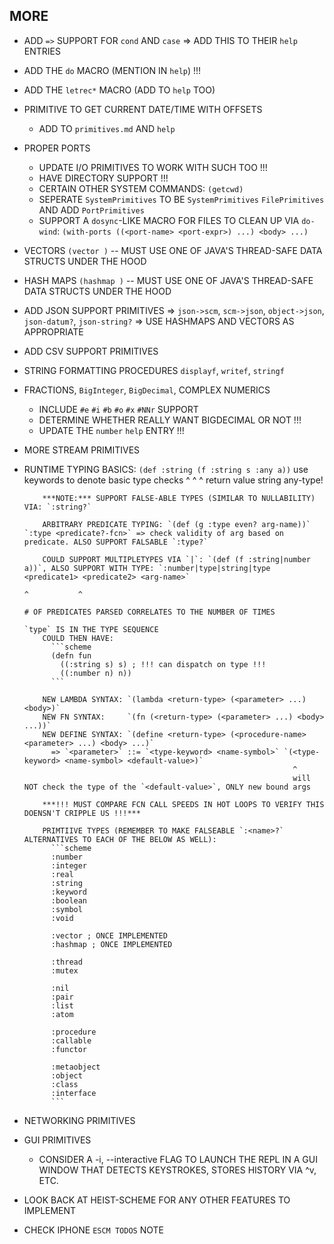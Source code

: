 <!-- TODO.md -->

## MORE



- ADD `=>` SUPPORT FOR `cond` AND `case`
  => ADD THIS TO THEIR `help` ENTRIES



- ADD THE `do` MACRO (MENTION IN `help`) !!!
- ADD THE `letrec*` MACRO (ADD TO `help` TOO)


- PRIMITIVE TO GET CURRENT DATE/TIME WITH OFFSETS
  * ADD TO `primitives.md` AND `help`



- PROPER PORTS
  * UPDATE I/O PRIMITIVES TO WORK WITH SUCH TOO !!!
  * HAVE DIRECTORY SUPPORT !!!
  * CERTAIN OTHER SYSTEM COMMANDS: `(getcwd)`
  * SEPERATE `SystemPrimitives` TO BE `SystemPrimitives` `FilePrimitives` AND ADD `PortPrimitives`
  * SUPPORT A `dosync`-LIKE MACRO FOR FILES TO CLEAN UP VIA `do-wind`: 
    `(with-ports ((<port-name> <port-expr>) ...) <body> ...)`

- VECTORS `(vector )` -- MUST USE ONE OF JAVA'S THREAD-SAFE DATA STRUCTS UNDER THE HOOD
- HASH MAPS `(hashmap )` -- MUST USE ONE OF JAVA'S THREAD-SAFE DATA STRUCTS UNDER THE HOOD

- ADD JSON SUPPORT PRIMITIVES
  => `json->scm`, `scm->json`, `object->json`, `json-datum?`, `json-string?`
  => USE HASHMAPS AND VECTORS AS APPROPRIATE

- ADD CSV SUPPORT PRIMITIVES

- STRING FORMATTING PROCEDURES `displayf`, `writef`, `stringf`

- FRACTIONS, `BigInteger`, `BigDecimal`, COMPLEX NUMERICS
  * INCLUDE `#e` `#i` `#b` `#o` `#x` `#NNr` SUPPORT
  * DETERMINE WHETHER REALLY WANT BIGDECIMAL OR NOT !!!
  * UPDATE THE `number` `help` ENTRY !!!

- MORE STREAM PRIMITIVES




- RUNTIME TYPING
  BASICS: `(def :string (f :string s :any a))` use keywords to denote basic type checks
                ^          ^         ^
            return value  string     any-type!

          ***NOTE:*** SUPPORT FALSE-ABLE TYPES (SIMILAR TO NULLABILITY) VIA: `:string?`
          
          ARBITRARY PREDICATE TYPING: `(def (g :type even? arg-name))` `:type <predicate?-fcn>` => check validity of arg based on predicate. ALSO SUPPORT FALSABLE `:type?`

          COULD SUPPORT MULTIPLETYPES VIA `|`: `(def (f :string|number a))`, ALSO SUPPORT WITH TYPE: `:number|type|string|type <predicate1> <predicate2> <arg-name>`
                                                                                                              ^           ^
                                                                                                              # OF PREDICATES PARSED CORRELATES TO THE NUMBER OF TIMES
                                                                                                              `type` IS IN THE TYPE SEQUENCE
          COULD THEN HAVE:
            ```scheme
            (defn fun
              ((:string s) s) ; !!! can dispatch on type !!!
              ((:number n) n))
            ```

          NEW LAMBDA SYNTAX: `(lambda <return-type> (<parameter> ...) <body>)`
          NEW FN SYNTAX:     `(fn (<return-type> (<parameter> ...) <body> ...))`
          NEW DEFINE SYNTAX: `(define <return-type> (<procedure-name> <parameter> ...) <body> ...)`
            => `<parameter>` ::= `<type-keyword> <name-symbol>` `(<type-keyword> <name-symbol> <default-value>)`
                                                                  ^
                                                                  will NOT check the type of the `<default-value>`, ONLY new bound args

          ***!!! MUST COMPARE FCN CALL SPEEDS IN HOT LOOPS TO VERIFY THIS DOENSN'T CRIPPLE US !!!***

          PRIMTIIVE TYPES (REMEMBER TO MAKE FALSEABLE `:<name>?` ALTERNATIVES TO EACH OF THE BELOW AS WELL):
            ```scheme
            :number
            :integer
            :real
            :string
            :keyword
            :boolean
            :symbol
            :void

            :vector ; ONCE IMPLEMENTED
            :hashmap ; ONCE IMPLEMENTED

            :thread
            :mutex

            :nil
            :pair
            :list
            :atom

            :procedure
            :callable
            :functor

            :metaobject
            :object
            :class
            :interface
            ```




- NETWORKING PRIMITIVES

- GUI PRIMITIVES
  
  * CONSIDER A -i, --interactive FLAG TO LAUNCH THE REPL IN A GUI WINDOW THAT DETECTS KEYSTROKES, STORES HISTORY VIA ^v, ETC. 

- LOOK BACK AT HEIST-SCHEME FOR ANY OTHER FEATURES TO IMPLEMENT

- CHECK IPHONE `ESCM TODOS` NOTE